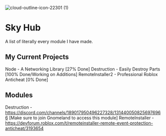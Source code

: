 ![cloud-outline-icon-22301 (1)](https://github.com/user-attachments/assets/f3bd5259-479f-40cd-86f1-5f885827f4ec)

# Sky Hub
A list of literally every module I have made.

## My Current Projects
Node - A Networking Library [27% Done]
Destruction - Easily Destroy Parts [100% Done/Working on Additions]
RemoteInstaller2 - Professional Roblox Anticheat [0% Done]

## Modules
Destruction - https://discord.com/channels/189017950496227328/1314400508256976966 [Make sure to join Gnomeland to access this module]
RemoteInstaller - https://devforum.roblox.com/t/remoteinstaller-remote-event-protection-anticheat/3193654
